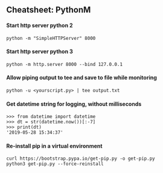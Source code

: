 ## Cheatsheet: PythonM
#### Start http server python 2
```python -m "SimpleHTTPServer" 8000```

#### Start http server python 3 
```python -m http.server 8000 --bind 127.0.0.1```

#### Allow piping output to tee and save to file while monitoring
```python -u <yourscript.py> | tee output.txt```

#### Get datetime string for logging, without milliseconds
```
>>> from datetime import datetime
>>> dt = str(datetime.now())[:-7]
>>> print(dt)
'2019-05-28 15:34:37'

```

#### Re-install pip in a virtual environment
```
curl https://bootstrap.pypa.io/get-pip.py -o get-pip.py
python3 get-pip.py --force-reinstall
```

